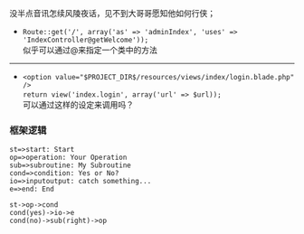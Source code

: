 没半点音讯怎续风陵夜话，见不到大哥哥愿知他如何行侠； 
* `Route::get('/', array('as' => 'adminIndex', 'uses' => 'IndexController@getWelcome'));`  
似乎可以通过@来指定一个类中的方法
----
* `<option value="$PROJECT_DIR$/resources/views/index/login.blade.php" />`  
    `return view('index.login', array('url' => $url));`   
    可以通过这样的设定来调用吗？

### 框架逻辑   
``` flow
st=>start: Start
op=>operation: Your Operation
sub=>subroutine: My Subroutine
cond=>condition: Yes or No?
io=>inputoutput: catch something...
e=>end: End

st->op->cond
cond(yes)->io->e
cond(no)->sub(right)->op
```